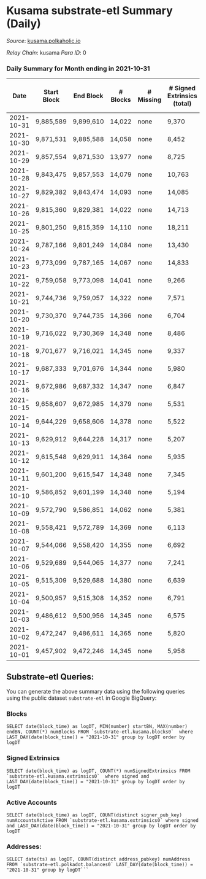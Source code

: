 # Kusama substrate-etl Summary (Daily)

_Source_: [kusama.polkaholic.io](https://kusama.polkaholic.io)

*Relay Chain*: kusama
*Para ID*: 0



### Daily Summary for Month ending in 2021-10-31


| Date | Start Block | End Block | # Blocks | # Missing | # Signed Extrinsics (total) | # Active Accounts | # Addresses with Balances | # Events | # Transfers | # XCM Transfers In | # XCM Transfers Out |
| ---- | ----------- | --------- | -------- | --------- | --------------------------- | ----------------- | ------------------------- | -------- | ----------- | ------------------ | ------------------- |
| 2021-10-31 | 9,885,589 | 9,899,610 | 14,022 | none  | 9,370 | 3,113 | 199,513 | 320,829 | 5,623 ($12,862,535) | 129 ($1,082,448) | 170 ($645,724) |
| 2021-10-30 | 9,871,531 | 9,885,588 | 14,058 | none  | 8,452 | 3,089 |  | 299,421 | 5,146 ($23,281,519) | 169 ($981,785) | 128 ($469,494) |
| 2021-10-29 | 9,857,554 | 9,871,530 | 13,977 | none  | 8,725 | 3,210 |  | 291,777 | 5,242 ($52,344,775) | 197 ($4,715,147) | 160 ($653,626) |
| 2021-10-28 | 9,843,475 | 9,857,553 | 14,079 | none  | 10,763 | 4,333 |  | 277,947 | 7,715 ($36,019,856) | 170 ($912,950) | 213 ($729,583) |
| 2021-10-27 | 9,829,382 | 9,843,474 | 14,093 | none  | 14,085 | 5,746 |  | 313,686 | 10,542 ($44,284,737) | 174 ($1,079,495) | 162 ($964,671) |
| 2021-10-26 | 9,815,360 | 9,829,381 | 14,022 | none  | 14,713 | 5,809 |  | 306,162 | 12,044 ($40,902,511) | 157 ($2,945,859) | 203 ($1,120,268) |
| 2021-10-25 | 9,801,250 | 9,815,359 | 14,110 | none  | 18,211 | 6,351 |  | 332,435 | 10,904 ($143,737,835) | 189 ($961,285) | 163 ($771,291) |
| 2021-10-24 | 9,787,166 | 9,801,249 | 14,084 | none  | 13,430 | 4,465 |  | 292,325 | 8,069 ($30,058,518) | 179 ($971,719) | 184 ($758,675) |
| 2021-10-23 | 9,773,099 | 9,787,165 | 14,067 | none  | 14,833 | 6,818 |  | 289,849 | 12,608 ($81,748,021) | 213 ($1,421,121) | 159 ($524,669) |
| 2021-10-22 | 9,759,058 | 9,773,098 | 14,041 | none  | 9,266 | 4,005 |  | 275,267 | 5,670 ($15,065,248) | 189 ($936,326) | 166 ($655,398) |
| 2021-10-21 | 9,744,736 | 9,759,057 | 14,322 | none  | 7,571 | 3,141 |  | 267,539 | 3,968 ($23,263,346) | 220 ($2,241,307) | 312 ($5,037,547) |
| 2021-10-20 | 9,730,370 | 9,744,735 | 14,366 | none  | 6,704 | 2,204 |  | 268,835 | 2,584 ($18,204,210) | 90 ($418,664) | 221 ($1,076,203) |
| 2021-10-19 | 9,716,022 | 9,730,369 | 14,348 | none  | 8,486 | 2,372 |  | 289,720 | 2,952 ($28,739,003) | 134 ($787,845) | 239 ($1,246,780) |
| 2021-10-18 | 9,701,677 | 9,716,021 | 14,345 | none  | 9,337 | 2,739 |  | 294,439 | 4,372 ($28,055,401) | 110 ($371,186) | 113 ($548,352) |
| 2021-10-17 | 9,687,333 | 9,701,676 | 14,344 | none  | 5,980 | 1,696 |  | 271,393 | 2,587 ($11,965,018) | 84 ($268,436) | 143 ($584,820) |
| 2021-10-16 | 9,672,986 | 9,687,332 | 14,347 | none  | 6,847 | 2,581 |  | 276,099 | 18,890 ($55,014,250) | 76 ($327,980) | 205 ($712,541) |
| 2021-10-15 | 9,658,607 | 9,672,985 | 14,379 | none  | 5,531 | 1,261 |  | 265,705 | 2,123 ($16,116,880) | 76 ($386,411) | 110 ($594,212) |
| 2021-10-14 | 9,644,229 | 9,658,606 | 14,378 | none  | 5,522 | 1,516 |  | 267,418 | 2,097 ($26,427,694) | 89 ($1,292,825) | 164 ($649,565) |
| 2021-10-13 | 9,629,912 | 9,644,228 | 14,317 | none  | 5,207 | 1,292 |  | 256,851 | 2,093 ($10,865,701) | 3 ($1,066.53) | 108 ($181,699) |
| 2021-10-12 | 9,615,548 | 9,629,911 | 14,364 | none  | 5,935 | 1,491 |  | 258,876 | 2,444 ($6,504,949) | 2 ($1,497.94) |   |
| 2021-10-11 | 9,601,200 | 9,615,547 | 14,348 | none  | 7,345 | 1,939 |  | 274,982 | 2,563 ($11,938,860) | 60 ($190,771) |   |
| 2021-10-10 | 9,586,852 | 9,601,199 | 14,348 | none  | 5,194 | 1,447 |  | 248,137 | 2,289 ($20,675,148) | 64 ($501,742) |   |
| 2021-10-09 | 9,572,790 | 9,586,851 | 14,062 | none  | 5,381 | 1,535 |  | 258,738 | 2,171 ($17,028,873) | 68 ($206,497) |   |
| 2021-10-08 | 9,558,421 | 9,572,789 | 14,369 | none  | 6,113 | 1,595 |  | 270,510 | 2,445 ($42,054,627) | 58 ($310,778) |   |
| 2021-10-07 | 9,544,066 | 9,558,420 | 14,355 | none  | 6,692 | 2,580 |  | 267,639 | 3,419 ($26,458,197) | 117 ($493,794) |   |
| 2021-10-06 | 9,529,689 | 9,544,065 | 14,377 | none  | 7,241 | 2,082 |  | 265,617 | 3,164 ($18,897,824) | 107 ($773,779) |   |
| 2021-10-05 | 9,515,309 | 9,529,688 | 14,380 | none  | 6,639 | 2,021 |  | 249,413 | 3,064 ($15,784,028) | 82 ($743,528) |   |
| 2021-10-04 | 9,500,957 | 9,515,308 | 14,352 | none  | 6,791 | 1,899 |  | 259,321 | 2,778 ($12,975,845) | 85 ($236,200) |   |
| 2021-10-03 | 9,486,612 | 9,500,956 | 14,345 | none  | 6,575 | 1,942 |  | 252,040 | 2,643 ($15,219,580) | 87 ($297,078) |   |
| 2021-10-02 | 9,472,247 | 9,486,611 | 14,365 | none  | 5,820 | 1,849 |  | 249,565 | 2,367 ($11,491,802) | 66 ($260,679) |   |
| 2021-10-01 | 9,457,902 | 9,472,246 | 14,345 | none  | 5,958 | 1,961 |  | 249,799 | 2,651 ($14,004,719) | 102 ($313,931) |   |

## Substrate-etl Queries:
You can generate the above summary data using the following queries using the public dataset `substrate-etl` in Google BigQuery:


### Blocks
```
SELECT date(block_time) as logDT, MIN(number) startBN, MAX(number) endBN, COUNT(*) numBlocks FROM `substrate-etl.kusama.blocks0`  where LAST_DAY(date(block_time)) = "2021-10-31" group by logDT order by logDT
```


### Signed Extrinsics
```
SELECT date(block_time) as logDT, COUNT(*) numSignedExtrinsics FROM `substrate-etl.kusama.extrinsics0`  where signed and LAST_DAY(date(block_time)) = "2021-10-31" group by logDT order by logDT
```


### Active Accounts
```
SELECT date(block_time) as logDT, COUNT(distinct signer_pub_key) numAccountsActive FROM `substrate-etl.kusama.extrinsics0` where signed and LAST_DAY(date(block_time)) = "2021-10-31" group by logDT order by logDT
```


### Addresses:
```
SELECT date(ts) as logDT, COUNT(distinct address_pubkey) numAddress FROM `substrate-etl.polkadot.balances0` LAST_DAY(date(block_time)) = "2021-10-31" group by logDT```

